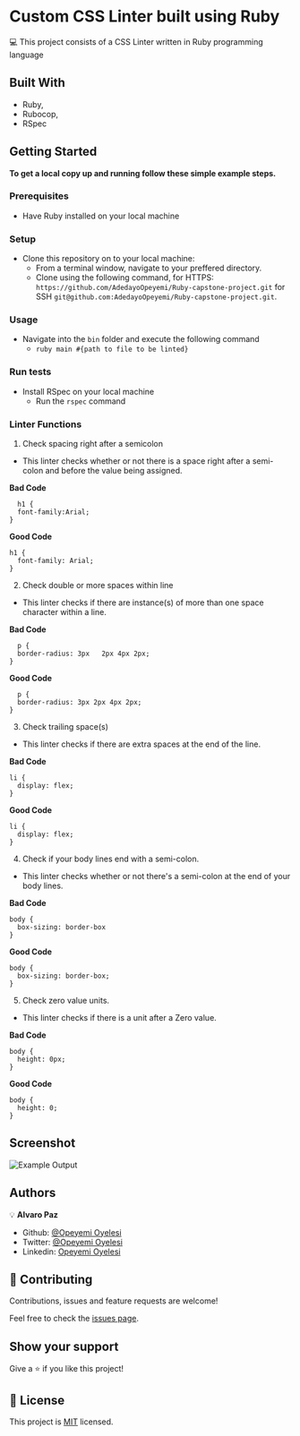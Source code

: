 # Custom CSS Linter built using Ruby

:computer: This project consists of a CSS Linter written in Ruby programming language 

## Built With

- Ruby, 
- Rubocop,
- RSpec


## Getting Started

**To get a local copy up and running follow these simple example steps.**

### Prerequisites

- Have Ruby installed on your local machine

### Setup

- Clone this repository on to your local machine:
  - From a terminal window, navigate to your preffered directory. 
  - Clone using the following command, for HTTPS: ```https://github.com/AdedayoOpeyemi/Ruby-capstone-project.git``` for SSH ```git@github.com:AdedayoOpeyemi/Ruby-capstone-project.git```.

### Usage

- Navigate into the ```bin``` folder and execute the following command
  - ```ruby main #{path to file to be linted} ```

### Run tests

- Install RSpec on your local machine 
  - Run the ```rspec``` command


### Linter Functions

1. Check spacing right after a semicolon
  - This linter checks whether or not there is a space right after a semi-colon and before the value being assigned.
  
**Bad Code**
```
  h1 {
  font-family:Arial;
}
```

**Good Code**
```
h1 {
  font-family: Arial;
}
```

2. Check double or more spaces within line
  - This linter checks if there are instance(s) of more than one space character within a line.
  
**Bad Code**
```
  p {
  border-radius: 3px   2px 4px 2px;
}
```

**Good Code**
```
  p {
  border-radius: 3px 2px 4px 2px;
}
```

3. Check trailing space(s)
  - This linter checks if there are extra spaces at the end of the line.
  
**Bad Code**
```
li {
  display: flex;   
}
```

**Good Code**
```
li {
  display: flex;
}
```

4. Check if your body lines end with a semi-colon.
  - This linter checks whether or not there's a semi-colon at the end of your body lines.
  
**Bad Code**
```
body {
  box-sizing: border-box
}
```

**Good Code**
```
body {
  box-sizing: border-box;
}
```

5. Check zero value units.
  - This linter checks if there is a unit after a Zero value.
  
**Bad Code**
```
body {
  height: 0px;
}
```

**Good Code**
```
body {
  height: 0;
}
```

## Screenshot

![Example Output](https://user-images.githubusercontent.com/58086801/80663620-1dcec000-8a5a-11ea-8668-735e1b4c4f59.png)

## Authors

:bulb: **Alvaro Paz**

- Github: [@Opeyemi Oyelesi](https://github.com/AdedayoOpeyemi)
- Twitter: [@Opeyemi Oyelesi](https://twitter.com/oyelesiopy)
- Linkedin: [Opeyemi Oyelesi](https://www.linkedin.com/in/opeyemioyelesi/)

## 🤝 Contributing

Contributions, issues and feature requests are welcome!

Feel free to check the [issues page](https://github.com/Adedayoopeyemi/ruby-capstone-project/issues).

## Show your support

Give a ⭐️ if you like this project!

## 📝 License

This project is [MIT](lic.url) licensed.
